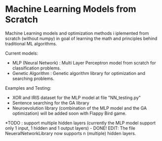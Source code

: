 # Machine Learning Models from Scratch

Machine Learning models and optimization methods i iplemented from scratch (without numpy) in goal of learning the math and principles behind traditional ML algorithms.

Current models:
 - MLP (Neural Network) : Multi Layer Perceptron model from scratch for classification problems.
 - Genetic Algorithm : Genetic algorithm library for optimization and searching problems.
 
 Examples and Testing:
 - XOR and IRIS dataset for the MLP model at file "NN_testing.py"
 - Sentence searching for the GA library
 - Neuroevolution library (combination of the MLP model and the GA optimization) will be added soon with Flappy Bird game.
 
 *TODO : support multiple hidden layers (currently the MLP model support only 1 input, 1 hidden and 1 output layers) - DONE!
 EDIT: The file NeueralNetworkLibrary now supports n (multiple) hidden layers.
 
 
